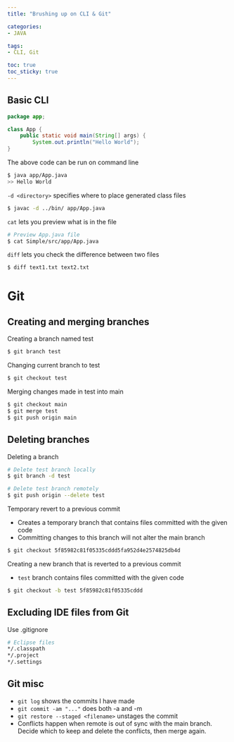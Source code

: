 ```yaml
---
title: "Brushing up on CLI & Git"

categories:
- JAVA

tags:
- CLI, Git

toc: true
toc_sticky: true
---
```


## Basic CLI
```java
package app;

class App {
    public static void main(String[] args) {
        System.out.println("Hello World");
}
```

The above code can be run on command line
```bash
$ java app/App.java
>> Hello World
```

`-d <directory>` specifies where to place generated class files
```bash
$ javac -d ../bin/ app/App.java
```

`cat` lets you preview what is in the file
```bash
# Preview App.java file
$ cat Simple/src/app/App.java
```

`diff` lets you check the difference between two files
```bash
$ diff text1.txt text2.txt
```


# Git 

## Creating and merging branches
Creating a branch named test
```bash
$ git branch test 
```

Changing current branch to test
```bash
$ git checkout test
```

Merging changes made in test into main
```bash
$ git checkout main
$ git merge test
$ git push origin main
```

## Deleting branches
Deleting a branch
```bash
# Delete test branch locally
$ git branch -d test

# Delete test branch remotely
$ git push origin --delete test
```

Temporary revert to a previous commit
- Creates a temporary branch that contains files committed  with the given code
- Committing changes to this branch will not alter the main branch
```bash
$ git checkout 5f85982c81f05335cddd5fa952d4e2574825db4d
```

Creating a new branch that is reverted to a previous commit
- `test` branch contains files committed with the given code
```bash
$ git checkout -b test 5f85982c81f05335cddd
```

## Excluding IDE files from Git
Use .gitignore
```bash
# Eclipse files
*/.classpath
*/.project
*/.settings
```

## Git misc
- `git log` shows the commits I have made
- `git commit -am "..."` does both -a and -m 
- `git restore --staged <filename>` unstages the commit
- Conflicts happen when remote is out of sync with the main branch. Decide which to keep and delete the conflicts, then merge again.